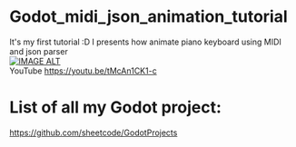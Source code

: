 # Godot_midi_json_animation_tutorial
It's my first tutorial :D I presents how animate piano keyboard using MIDI and json parser  
[![IMAGE ALT](https://img.youtube.com/vi/tMcAn1CK1-c/0.jpg)](https://www.youtube.com/watch?v=tMcAn1CK1-c)  
  YouTube https://youtu.be/tMcAn1CK1-c

# List of all my Godot project:
https://github.com/sheetcode/GodotProjects
